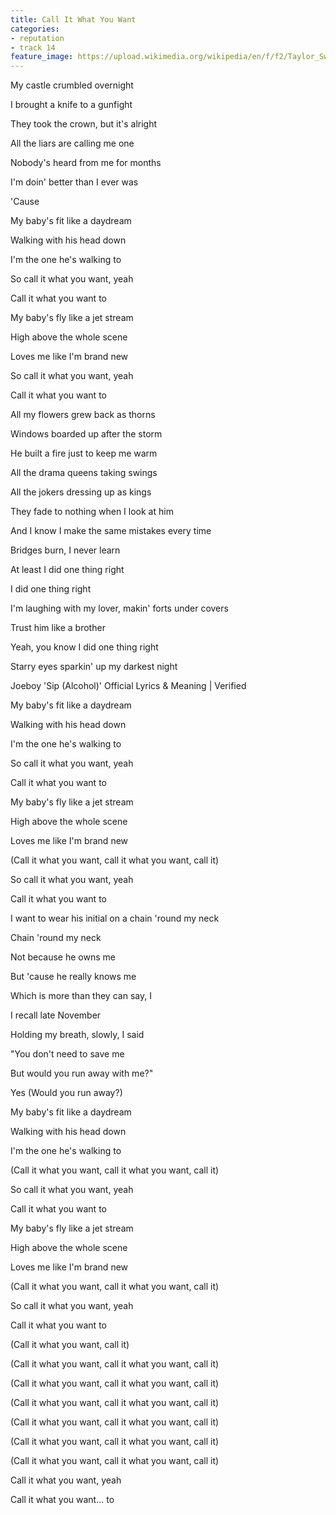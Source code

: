 ```yaml
---
title: Call It What You Want
categories:
- reputation
- track 14
feature_image: https://upload.wikimedia.org/wikipedia/en/f/f2/Taylor_Swift_-_Reputation.png
--- 
```

My castle crumbled overnight

I brought a knife to a gunfight

They took the crown, but it's alright

All the liars are calling me one

Nobody's heard from me for months

I'm doin' better than I ever was

'Cause

My baby's fit like a daydream

Walking with his head down

I'm the one he's walking to

So call it what you want, yeah

Call it what you want to

My baby's fly like a jet stream

High above the whole scene

Loves me like I'm brand new

So call it what you want, yeah

Call it what you want to

All my flowers grew back as thorns

Windows boarded up after the storm

He built a fire just to keep me warm

All the drama queens taking swings

All the jokers dressing up as kings

They fade to nothing when I look at him

And I know I make the same mistakes every time

Bridges burn, I never learn

At least I did one thing right

I did one thing right

I'm laughing with my lover, makin' forts under covers

Trust him like a brother

Yeah, you know I did one thing right

Starry eyes sparkin' up my darkest night

Joeboy 'Sip (Alcohol)' Official Lyrics & Meaning | Verified

My baby's fit like a daydream

Walking with his head down

I'm the one he's walking to

So call it what you want, yeah

Call it what you want to

My baby's fly like a jet stream

High above the whole scene

Loves me like I'm brand new

(Call it what you want, call it what you want, call it)

So call it what you want, yeah

Call it what you want to

I want to wear his initial on a chain 'round my neck

Chain 'round my neck

Not because he owns me

But 'cause he really knows me

Which is more than they can say, I

I recall late November

Holding my breath, slowly, I said

"You don't need to save me

But would you run away with me?"

Yes (Would you run away?)

My baby's fit like a daydream

Walking with his head down

I'm the one he's walking to

(Call it what you want, call it what you want, call it)

So call it what you want, yeah

Call it what you want to

My baby's fly like a jet stream

High above the whole scene

Loves me like I'm brand new

(Call it what you want, call it what you want, call it)

So call it what you want, yeah

Call it what you want to

(Call it what you want, call it)

(Call it what you want, call it what you want, call it)

(Call it what you want, call it what you want, call it)

(Call it what you want, call it what you want, call it)

(Call it what you want, call it what you want, call it)

(Call it what you want, call it what you want, call it)

(Call it what you want, call it what you want, call it)

Call it what you want, yeah

Call it what you want... to